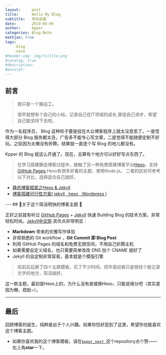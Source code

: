 ```yaml
---
layout:     post
title:      Hello My Blog
subtitle:   写在前面
date:       2019-05-05
author:     kpper
categories: Blog.Note
mathjax: true
tags:
    -blog
    -note
#header-img: img/tiiltle.png
#catalog: true
#description:
#excerpt: 
---
```


<!--
* content
{:toc}
-->

## 前言

>我只是一个搬运工。

>很早就想有个自己的小站，记录自己在IT领域的成长,督促自己进步，希望自己能坚持下去吧。

作为一名程序员， Blog 这种轮子要是挂在大众博客程序上就太没意思了。一是觉得大部分 Blog 服务都太丑，广告多不能专心写文章，二是觉得不能随便定制不好玩。之前因为太懒没有折腾，结果就一直连个写 Blog 的地儿都没有。

Kpper 的 Blog 就这么开通了。现在，总算有个地方可以好好写点东西了。
<!-- more -->
>在学习搭建静态博客过程中，接触了另一种免费搭建博客平台[Hexo](https://hexo.io/)，支持[GitHub Pages](https://pages.github.com/),Hexo有很多好看的主题，使用Node.js。
二者的区别可参考以下对比，选择适合自己就好。
* [静态博客框架之Hexo & Jekyll](https://www.jianshu.com/p/ce1619874d34)
* [博客搭建可行性方案( jekyll , hexo , Wordpress )](https://www.jianshu.com/p/c4f145fdd637)
<p id = "build"></p>
---
## 🤘关于这个简洁明快的博客主题 🤘

正好之前就有听过 [GitHub Pages](https://pages.github.com/) + [Jekyll](http://jekyllrb.com/) 快速 Building Blog 的技术方案，非常轻松时尚。[Jekyll中文网](http://jekyllcn.com/)
其优点非常明显：

* **Markdown** 带来的优雅写作体验
* 非常熟悉的 Git workflow ，**Git Commit 即 Blog Post**
* 利用 GitHub Pages 的域名和免费无限空间，不用自己折腾主机
* 如果需要自定义域名，也只需要简单改改 DNS 加个 CNAME 就好了
* Jekyll 的自定制非常容易，基本就是个模版引擎

>前前后后换了四个主题模板，花了不少时间。但毕竟初衷只是想找个能记录文字的地方，简洁就好。

这一款主题，最初是Hexo上的，为什么没有直接换Hexo，只能说缘分吧（其实是因为懒，捂脸~）。

---

## 最后
回顾博客的诞生，纯粹是出于个人兴趣。如果你恰好逛到了这里，希望你也能喜欢这个博客主题。

* 如果你喜欢我的这个博客模板，请在[`kpper_next
`](https://kpper.github.io/kpper_next/)这个repository点个赞——右上角**star**一下。
